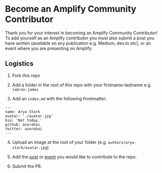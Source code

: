 # Become an Amplify Community Contributor

Thank you for your interest in becoming an Amplify Community Contributor! To add yourself as an Amplify contributor you must also submit a post you have written (available on any publication e.g. Medium, dev.to etc), or an event where you are presenting on Amplify. 

## Logistics

1. Fork this repo

2. Add a folder in the root of this repo with your firstname-lastname e.g. `lebron-james`

3. Add an `index.md` with the following frontmatter:

```
---
name: Arya Stark
avatar: './avatar.jpg'
bio: 'Not today.'
github: azorahai
twitter: azorahai
---
```

4. Upload an image at the root of your folder (e.g. `authors/arya-stark/avatar.jpg`)

5. Add the [post](https://github.com/aws-amplify/community/tree/master/content/posts) or [event](https://github.com/aws-amplify/community/tree/master/content/events) you would like to contribute to the repo.

5. Submit the PR.

